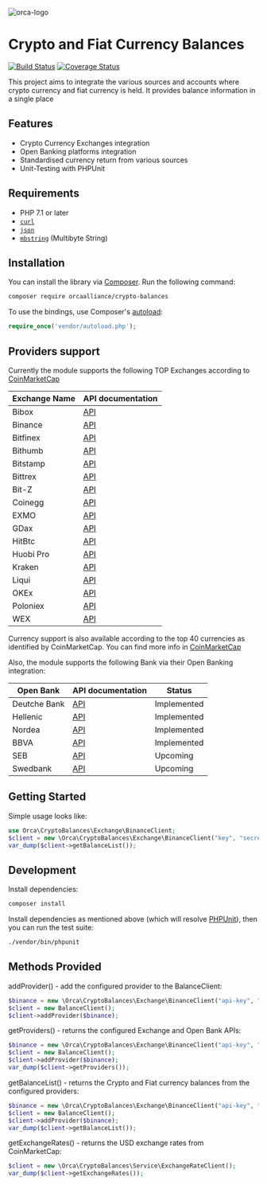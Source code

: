 ![orca-logo](https://i.imgur.com/zfKmcuH.png)


Crypto and Fiat Currency Balances
=================================

[![Build Status](https://travis-ci.org/orcaalliance/crypto-balances.svg?branch=master)](https://travis-ci.org/orcaalliance/crypto-balances)
[![Coverage Status](https://coveralls.io/repos/github/orcaalliance/crypto-balances/badge.svg?branch=master)](https://coveralls.io/github/orcaalliance/crypto-balances?branch=master)

This project aims to integrate the various sources and accounts where crypto currency and fiat currency is held. It provides balance information in a single place


Features
--------

* Crypto Currency Exchanges integration
* Open Banking platforms integration
* Standardised currency return from various sources
* Unit-Testing with PHPUnit

Requirements
------------

* PHP 7.1 or later
* [`curl`](https://secure.php.net/manual/en/book.curl.php)
* [`json`](https://secure.php.net/manual/en/book.json.php)
* [`mbstring`](https://secure.php.net/manual/en/book.mbstring.php) (Multibyte String)

Installation
------------

You can install the library via [Composer](http://getcomposer.org/). Run the following command:

```bash
composer require orcaalliance/crypto-balances
```

To use the bindings, use Composer's [autoload](https://getcomposer.org/doc/01-basic-usage.md#autoloading):

```php
require_once('vendor/autoload.php');
```

Providers support
----------------
Currently the module supports the following TOP Exchanges according to [CoinMarketCap](https://coinmarketcap.com/)

| Exchange Name | API documentation |
|---------------|-------------------|
| Bibox       | [API](https://github.com/Biboxcom/api_reference/wiki/home_en) |
| Binance       | [API](https://github.com/binance-exchange/binance-official-api-docs/blob/master/rest-api.md) |
| Bitfinex       | [API](https://docs.bitfinex.com/docs) |
| Bithumb       | [API](https://www.bithumb.com/u1/US127) |
| Bitstamp       | [API](https://www.bitstamp.net/api/) |
| Bittrex       | [API](https://bittrex.com/home/api) |
| Bit-Z       | [API](https://www.bit-z.com/api.html) |
| Coinegg       | [API](https://www.coinegg.com/explain.api.html) |
| EXMO       | [API](https://exmo.me/en/api_doc) |
| GDax       | [API](https://docs.gdax.com/#api) |
| HitBtc       | [API](https://api.hitbtc.com/) |
| Huobi Pro    | [API](https://github.com/huobiapi/API_Docs/wiki/REST_api_reference) |
| Kraken       | [API](https://www.kraken.com/en-us/help/api) |
| Liqui       | [API](https://liqui.io/api) |
| OKEx       | [API](https://www.okex.com/rest_getStarted.html) |
| Poloniex       | [API](https://poloniex.com/support/api/) |
| WEX       | [API](https://wex.nz/api/3/docs) |


Currency support is also available according to the top 40 currencies as identified by CoinMarketCap. You can find more info in [CoinMarketCap](https://coinmarketcap.com/)

Also, the module supports the following Bank via their Open Banking integration:

| Open Bank     | API documentation                                                 | Status      |
|---------------|-------------------------------------------------------------------|-------------|
| Deutche Bank  | [API](https://api-open.db.com/)                                   | Implemented |
| Hellenic      | [API](https://openapis.hellenicbank.com/test-apis)                | Implemented |
| Nordea        | [API](https://developer.nordeaopenbanking.com)                    | Implemented |
| BBVA          | [API](https://www.bbvaapimarket.com/how-it-works/get-started)     | Implemented |
| SEB           | [API](https://developer.baltics.sebgroup.com/)                    | Upcoming    |
| Swedbank      | [API](https://developer.swedbank.com/)                            | Upcoming    |


Getting Started
---------------

Simple usage looks like:

```php
use Orca\CryptoBalances\Exchange\BinanceClient;
$client = new \Orca\CryptoBalances\Exchange\BinanceClient("key", "secret");
var_dump($client->getBalanceList());
```

Development
-----------
Install dependencies:

``` bash
composer install
```

Install dependencies as mentioned above (which will resolve [PHPUnit](http://packagist.org/packages/phpunit/phpunit)), then you can run the test suite:

```bash
./vendor/bin/phpunit
```

Methods Provided
----------------
addProvider() - add the configured provider to the BalanceClient:

```php
$binance = new \Orca\CryptoBalances\Exchange\BinanceClient("api-key", "api-secrect");
$client = new BalanceClient();
$client->addProvider($binance);
```

getProviders() - returns the configured Exchange and Open Bank APIs:

```php
$binance = new \Orca\CryptoBalances\Exchange\BinanceClient("api-key", "api-secrect");
$client = new BalanceClient();
$client->addProvider($binance);
var_dump($client->getProviders());
```

getBalanceList() - returns the Crypto and Fiat currency balances from the configured providers:

```php
$binance = new \Orca\CryptoBalances\Exchange\BinanceClient("api-key", "api-secrect");
$client = new BalanceClient();
$client->addProvider($binance);
var_dump($client->getBalanceList());
```

getExchangeRates() - returns the USD exchange rates from CoinMarketCap:

```php
$client = new \Orca\CryptoBalances\Service\ExchangeRateClient();
var_dump($client->getExchangeRates());
```
